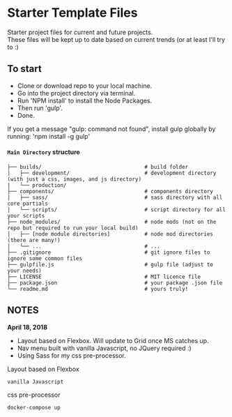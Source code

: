 # Starter Template Files 

Starter project files for current and future projects. <br>
These files will be kept up to date based on current trends (or at least I'll try to :)


## To start
- Clone or download repo to your local machine.
- Go into the project directory via terminal.
- Run 'NPM install' to install the Node Packages.
- Then run 'gulp'.
- Done.

If you get a message "gulp: command not found", install gulp globally by running: 'npm install -g gulp'

#### ```Main Directory``` structure

```
├── builds/                                 # build folder
|   ├── development/                        # development directory (with just a css, images, and js directory)
|   └── production/
├── components/                             # components directory
|   ├── sass/                               # sass directory with all core partials
|   └── scripts/                            # script directory for all your scripts
├── node_modules/                           # node mods (not on the repo but required to run your local build)
│   ├── [node module directories]           # node mod directories (there are many!)
│   └── ...                                 # ...
├── .gitignore                              # git ignore files to ignore some common files
├── gulpfile.js                             # gulp file (adjust to your needs)
├── LICENSE                                 # MIT licence file
├── package.json                            # your package .json file
└── readme.md                               # yours truly!

```

## NOTES

**April 18, 2018**
- Layout based on Flexbox. Will update to Grid once MS catches up.
- Nav menu built with vanilla Javascript, no JQuery required :)
- Using Sass for my css pre-processor.

Layout based on Flexbox
```
vanilla Javascript
```
css pre-processor
```
docker-compose up
```